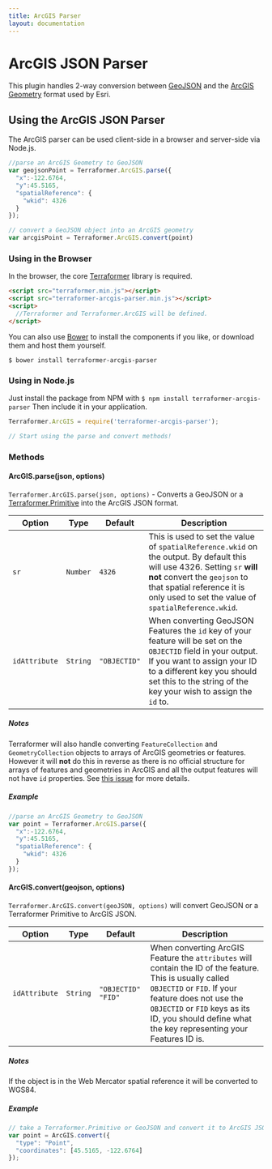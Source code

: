 ```yaml
---
title: ArcGIS Parser
layout: documentation
---
```

# ArcGIS JSON Parser

<!-- table_of_contents -->

This plugin handles 2-way conversion between [GeoJSON](http://geojson.org/geojson-spec.html) and the [ArcGIS Geometry](http://help.arcgis.com/en/arcgisserver/10.0/apis/rest/geometry.html) format used by Esri.

## Using the ArcGIS JSON Parser

The ArcGIS parser can be used client-side in a browser and server-side via Node.js.

```js
//parse an ArcGIS Geometry to GeoJSON
var geojsonPoint = Terraformer.ArcGIS.parse({
  "x":-122.6764,
  "y":45.5165,
  "spatialReference": {
    "wkid": 4326
  }
});

// convert a GeoJSON object into an ArcGIS geometry
var arcgisPoint = Terraformer.ArcGIS.convert(point)
```

### Using in the Browser

In the browser, the core [Terraformer](http://github.com/esri/terraformer) library is required.

```html
<script src="terraformer.min.js"></script>
<script src="terraformer-arcgis-parser.min.js"></script>
<script>
  //Terraformer and Terraformer.ArcGIS will be defined.
</script>
```

You can also use [Bower](http://bower.io/) to install the components if you like, or download them and host them yourself.

```
$ bower install terraformer-arcgis-parser
```

### Using in Node.js

Just install the package from NPM with `$ npm install terraformer-arcgis-parser` Then include it in your application.

```js
Terraformer.ArcGIS = require('terraformer-arcgis-parser');

// Start using the parse and convert methods!
```

### Methods

#### ArcGIS.parse(json, options)

`Terraformer.ArcGIS.parse(json, options)` - Converts a GeoJSON or a [Terraformer.Primitive](http://terraformer.io/core/#terraformerprimitive) into the ArcGIS JSON format.

| Option | Type | Default | Description |
| --- | --- | --- | --- |
| `sr` | `Number` | `4326` | This is used to set the value of `spatialReference.wkid` on the output. By default this will use 4326. Setting `sr` **will not** convert the `geojson` to that spatial reference it is only used to set the value of `spatialReference.wkid`. |
| `idAttribute` | `String` | `"OBJECTID"` |  When converting GeoJSON Features the `id` key of your feature will be set on the `OBJECTID` field in your output. If you want to assign your ID to a different key you should set this to the string of the key your wish to assign the `id` to. |

##### Notes

Terraformer will also handle converting `FeatureCollection` and `GeometryCollection` objects to arrays of ArcGIS geometries or features. However it will **not** do this in reverse as there is no official structure for arrays of features and geometries in ArcGIS and all the output features will not have `id` properties. See [this issue](https://github.com/Esri/Terraformer/issues/104) for more details.

##### Example

```js
//parse an ArcGIS Geometry to GeoJSON
var point = Terraformer.ArcGIS.parse({
  "x":-122.6764,
  "y":45.5165,
  "spatialReference": {
    "wkid": 4326
  }
});
```

#### ArcGIS.convert(geojson, options)
`Terraformer.ArcGIS.convert(geoJSON, options)` will convert GeoJSON or a Terraformer Primitive to ArcGIS JSON.

| Option | Type | Default | Description |
| --- | --- | --- | --- |
| `idAttribute` | `String` | `"OBJECTID" "FID"` | When converting ArcGIS Feature the `attributes` will contain the ID of the feature. This is usually called `OBJECTID` or `FID`. If your feature does not use the `OBJECTID` or `FID` keys as its ID, you should define what the key representing your Features ID is.

##### Notes

If the object is in the Web Mercator spatial reference it will be converted to WGS84.

##### Example

```js
// take a Terraformer.Primitive or GeoJSON and convert it to ArcGIS JSON object
var point = ArcGIS.convert({
  "type": "Point",
  "coordinates": [45.5165, -122.6764]
});
```
